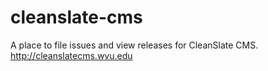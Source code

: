 # cleanslate-cms
A place to file issues and view releases for CleanSlate CMS. http://cleanslatecms.wvu.edu
